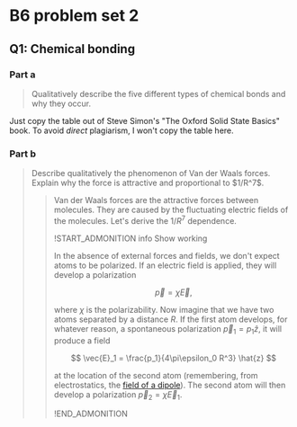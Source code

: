 <!--  -->

# B6 problem set 2

## Q1: Chemical bonding

### Part a

<blockquote>
Qualitatively describe the five different types of chemical bonds and why they occur.
</blockquote>

Just copy the table out of Steve Simon's "The Oxford Solid State Basics" book.
To avoid _direct_ plagiarism, I won't copy the table here.

### Part b

<blockquote>
Describe qualitatively the phenomenon of Van der Waals forces.
Explain why the force is attractive and proportional to $1/R^7$.
<blockquote>

Van der Waals forces are the attractive forces between molecules.
They are caused by the fluctuating electric fields of the molecules.
Let's derive the $1/R^7$ dependence.

!START_ADMONITION info Show working

In the absence of external forces and fields, we don't expect atoms to be polarized.
If an electric field is applied, they will develop a polarization

$$
\vec{p} = \chi \vec{E},
$$

where $\chi$ is the polarizability.
Now imagine that we have two atoms separated by a distance $R$.
If the first atom develops, for whatever reason, a spontaneous polarization $\vec{p}_1=p_1 \hat{z}$, it will produce a field

$$
\vec{E}_1 = \frac{p_1}{4\pi\epsilon_0 R^3} \hat{z}
$$

at the location of the second atom (remembering, from electrostatics, the [field of a dipole](https://en.wikipedia.org/wiki/Dipole#Field_from_an_electric_dipole)).
The second atom will then develop a polarization $\vec{p}_2 = \chi \vec{E}_1$.

!END_ADMONITION
